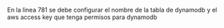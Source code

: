 En la linea 781 se debe configurar el nombre de la tabla de dynamodb y el aws access key que tenga permisos para dynamodb